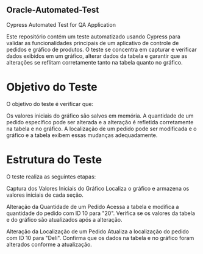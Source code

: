 ## Oracle-Automated-Test

 Cypress Automated Test for QA Application

Este repositório contém um teste automatizado usando Cypress para validar as funcionalidades principais de um aplicativo de controle de pedidos e gráfico de produtos. O teste se concentra em capturar e verificar dados exibidos em um gráfico, alterar dados da tabela e garantir que as alterações se reflitam corretamente tanto na tabela quanto no gráfico.

# Objetivo do Teste

O objetivo do teste é verificar que:

Os valores iniciais do gráfico são salvos em memória.
A quantidade de um pedido específico pode ser alterada e a alteração é refletida corretamente na tabela e no gráfico.
A localização de um pedido pode ser modificada e o gráfico e a tabela exibem essas mudanças adequadamente.

# Estrutura do Teste

O teste realiza as seguintes etapas:

  Captura dos Valores Iniciais do Gráfico
    Localiza o gráfico e armazena os valores iniciais de cada seção.

  Alteração da Quantidade de um Pedido
    Acessa a tabela e modifica a quantidade do pedido com ID 10 para "20".
    Verifica se os valores da tabela e do gráfico são atualizados após a alteração.

  Alteração da Localização de um Pedido
    Atualiza a localização do pedido com ID 10 para "Deli".
    Confirma que os dados na tabela e no gráfico foram alterados conforme a atualização.
